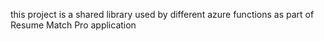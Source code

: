 this project is a shared library used by different azure functions as part of Resume Match Pro application
